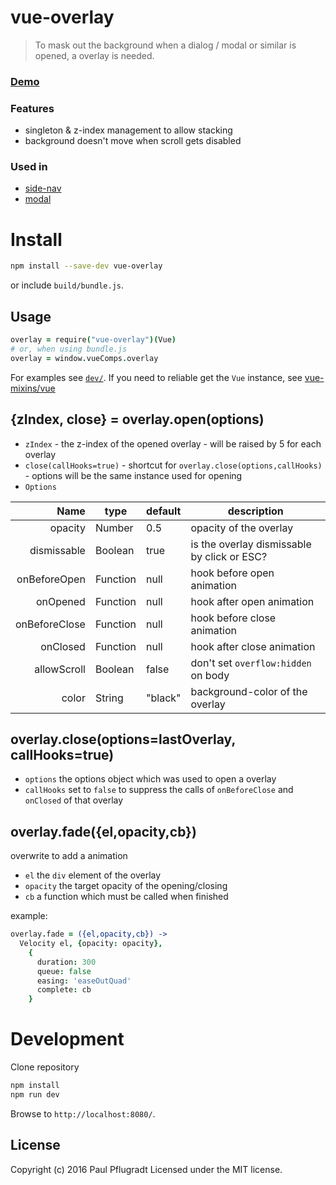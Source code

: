 # vue-overlay

> To mask out the background when a dialog / modal or similar is opened, a overlay is needed.

### [Demo](https://vue-comps.github.io/vue-overlay)

### Features
- singleton & z-index management to allow stacking
- background doesn't move when scroll gets disabled

### Used in
- [side-nav](https://vue-comps.github.io/vue-side-nav)
- [modal](https://vue-comps.github.io/vue-comps-modal)

# Install

```sh
npm install --save-dev vue-overlay
```
or include `build/bundle.js`.

## Usage
```coffee
overlay = require("vue-overlay")(Vue)
# or, when using bundle.js
overlay = window.vueComps.overlay
```
For examples see [`dev/`](dev/).
If you need to reliable get the `Vue` instance, see [vue-mixins/vue](https://github.com/paulpflug/vue-mixins#vue)

{zIndex, close} = overlay.open(options)
---
  - `zIndex` - the z-index of the opened overlay - will be raised by 5 for each overlay
  - `close(callHooks=true)` - shortcut for `overlay.close(options,callHooks)` - options will be the same instance used for opening
  - `Options`

| Name | type | default | description |
| ---:| --- | ---| --- |
| opacity | Number | 0.5 | opacity of the overlay |
| dismissable | Boolean | true | is the overlay dismissable by click or ESC? |
| onBeforeOpen | Function | null | hook before open animation |
| onOpened | Function | null | hook after open animation |
| onBeforeClose | Function | null | hook before close animation |
| onClosed | Function | null | hook after close animation |
| allowScroll | Boolean | false | don't set `overflow:hidden` on body |
| color | String | "black" | background-color of the overlay |

overlay.close(options=lastOverlay, callHooks=true)
---
- `options` the options object which was used to open a overlay
- `callHooks` set to `false` to suppress the calls of `onBeforeClose` and `onClosed` of that overlay

overlay.fade({el,opacity,cb})
---
overwrite to add a animation
- `el` the `div` element of the overlay
- `opacity` the target opacity of the opening/closing
- `cb` a function which must be called when finished

example:
```coffee
overlay.fade = ({el,opacity,cb}) ->
  Velocity el, {opacity: opacity},
    {
      duration: 300
      queue: false
      easing: 'easeOutQuad'
      complete: cb
    }
```





# Development
Clone repository
```sh
npm install
npm run dev
```
Browse to `http://localhost:8080/`.

## License
Copyright (c) 2016 Paul Pflugradt
Licensed under the MIT license.
